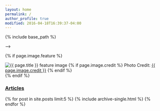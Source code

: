 ```yaml
---
layout: home
permalink: /
author_profile: true
modified: 2016-04-18T16:39:37-04:00
---
```



{% include base_path %}

<!--{% if page.image.feature %}<div class="image-wrap">-->
<!--  <img src="{{ site.url }}/images/{{ page.image.feature }}" alt="{{ page.title }} feature image" itemprop="primaryImageOfPage">-->
<!--  {% if page.image.credit %}<span class="image-credit">Photo Credit: <a href="{{ page.image.creditlink }}">{{ page.image.credit }}</a></span>{% endif %}-->
<!--</div><!-- /.image-wrap -->-->
<!--{% endif %}-->

<!--{% include _browser-upgrade.html %}-->

<!--{% include _navigation.html %}-->

{% if page.image.feature %}
  <div class="image-wrap">
  <img src=
    {% if page.image.feature contains 'http' %}
      "{{ page.image.feature }}"
    {% else %}
      "{{ site.url }}/images/{{ page.image.feature }}"
    {% endif %}
  alt="{{ page.title }} feature image">
  {% if page.image.credit %}
    <span class="image-credit">Photo Credit: <a href="{{ page.image.creditlink }}">{{ page.image.credit }}</a></span>
  {% endif %}
  </div><!-- /.image-wrap -->
{% endif %}



<div class="grid__wrapper">
  <h3><a href="{{ site.url}}/categories/">Articles</a></h3>
  {% for post in site.posts limit:5 %}
    {% include archive-single.html %}
  {% endfor %}
</div>
<!--{% capture written_year %}'None'{% endcapture %}-->
<!--{% for post in site.posts %}-->
<!--  {% capture year %}{{ post.date | date: '%Y' }}{% endcapture %}-->
<!--  {% if year != written_year %}-->
<!--    <h2 id="{{ year | slugify }}" class="archive__subtitle">{{ year }}</h2>-->
<!--    {% capture written_year %}{{ year }}{% endcapture %}-->
<!--  {% endif %}-->
<!--  {% include archive-single.html %}-->
<!--{% endfor %}-->
